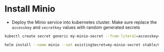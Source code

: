 # Install Minio

* Deploy the Minio service into kubernetes cluster. Make sure replace the `accesskey` and `secretkey` values with random generated secrets

```bash
kubectl create secret generic my-minio-secret --from-literal=accesskey=foobarbaz --from-literal=secretkey=foobarbazqux

helm install --name minio --set existingSecret=my-minio-secret stable/minio
```
